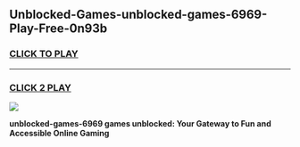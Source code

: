 
## Unblocked-Games-unblocked-games-6969-Play-Free-0n93b
<h3>
<a href="https://premium76.site?title=unblocked-games-6969&ref=21A">CLICK TO PLAY</a></h3>
<hr>

<h3>
<a href="https://premium76.site?title=unblocked-games-6969&ref=21A">CLICK 2 PLAY</a>
  
</h3>

<a href="https://premium76.site?title=unblocked-games-6969&ref=21A"><img src="https://clearcache.store/games.png"></a>


**unblocked-games-6969 games unblocked: Your Gateway to Fun and Accessible Online Gaming**
